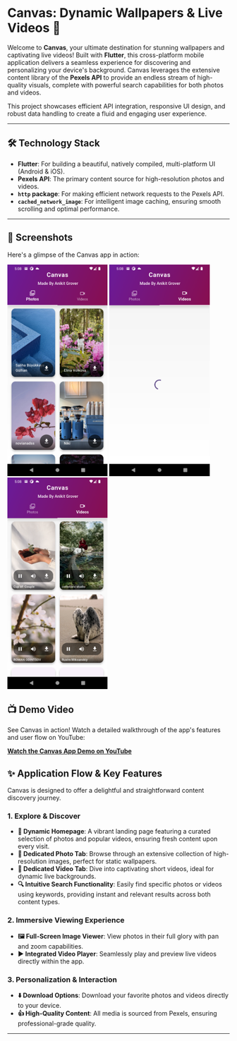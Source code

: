 # Canvas: Dynamic Wallpapers & Live Videos 🌈

Welcome to **Canvas**, your ultimate destination for stunning wallpapers and captivating live videos\! Built with **Flutter**, this cross-platform mobile application delivers a seamless experience for discovering and personalizing your device's background. Canvas leverages the extensive content library of the **Pexels API** to provide an endless stream of high-quality visuals, complete with powerful search capabilities for both photos and videos.

This project showcases efficient API integration, responsive UI design, and robust data handling to create a fluid and engaging user experience.

-----

## 🛠️ Technology Stack

  * **Flutter**: For building a beautiful, natively compiled, multi-platform UI (Android & iOS).
  * **Pexels API**: The primary content source for high-resolution photos and videos.
  * **`http` package**: For making efficient network requests to the Pexels API.
  * **`cached_network_image`**: For intelligent image caching, ensuring smooth scrolling and optimal performance.

-----


## 📸 Screenshots

Here's a glimpse of the Canvas app in action:

<img height="480px" src="assets/1.png" alt="Canvas Photos Tab">
<img height="480px" src="assets/2.png" alt="Canvas Photos Tab">
<img height="480px" src="assets/3.png" alt="Canvas Videos Detail">

## 📺 Demo Video

See Canvas in action\! Watch a detailed walkthrough of the app's features and user flow on YouTube:

[**Watch the Canvas App Demo on YouTube**](https://www.youtube.com/playlist?list=PLj518-AUxFs8zE5ualJrqFxqsFo7fcu3R)


## ✨ Application Flow & Key Features

Canvas is designed to offer a delightful and straightforward content discovery journey.

### 1\. **Explore & Discover**

  * **🏡 Dynamic Homepage**: A vibrant landing page featuring a curated selection of photos and popular videos, ensuring fresh content upon every visit.
  * **📸 Dedicated Photo Tab**: Browse through an extensive collection of high-resolution images, perfect for static wallpapers.
  * **🎥 Dedicated Video Tab**: Dive into captivating short videos, ideal for dynamic live backgrounds.
  * **🔍 Intuitive Search Functionality**: Easily find specific photos or videos using keywords, providing instant and relevant results across both content types.

### 2\. **Immersive Viewing Experience**

  * **🖼️ Full-Screen Image Viewer**: View photos in their full glory with pan and zoom capabilities.
  * **▶️ Integrated Video Player**: Seamlessly play and preview live videos directly within the app.

### 3\. **Personalization & Interaction**

  * **⬇️ Download Options**: Download your favorite photos and videos directly to your device.
  * **👍 High-Quality Content**: All media is sourced from Pexels, ensuring professional-grade quality.

-----
